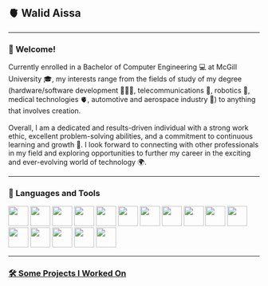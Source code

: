 <h2>🫀 Walid Aissa </h2>

<hr>

<h3>👋 Welcome! </h3>
Currently enrolled in a Bachelor of Computer Engineering 💻 at McGill University 🎓, my interests range from the fields of study of my degree (hardware/software development 👨🏽‍💻, telecommunications 📡, robotics 🤖, medical technologies 🫀, automotive and aerospace industry 🚀) to anything that involves creation.
<br><br>
Overall, I am a dedicated and results-driven individual with a strong work ethic, excellent problem-solving abilities, and a commitment to continuous learning and growth 🌱. I look forward to connecting with other professionals in my field and exploring opportunities to further my career in the exciting and ever-evolving world of technology 🌍.

<hr>

<h3>🧰 Languages and Tools</h3>
<img src="https://github.com/WalidAissa/WalidAissa/assets/94759379/08178655-43b2-49bb-b241-7d7fead3a281" width="40" height="40">
<img src="https://github.com/WalidAissa/WalidAissa/assets/94759379/13c6c9a5-98ae-4ff3-a352-206bb1aedf20" width="40" height="40">
<img src="https://github.com/WalidAissa/WalidAissa/assets/94759379/6331effb-ef41-45d2-8cd6-1cb479859da3" width="40" height="40">
<img src="https://github.com/WalidAissa/WalidAissa/assets/94759379/7fbe0856-a3a2-494f-a8fc-8fdbe302662d" width="40" height="40">
<img src="https://github.com/WalidAissa/WalidAissa/assets/94759379/bf748364-7e80-4e0e-93bf-aa12dffcaa84" width="40" height="40">
<img src="https://github.com/WalidAissa/WalidAissa/assets/94759379/85092a72-a1af-48aa-932a-a1dbf15707ca" width="40" height="40">
<img src="https://github.com/WalidAissa/WalidAissa/assets/94759379/b3af2a8b-4d8f-4b47-ba49-bf405f54ccb1" width="40" height="40">
<img src="https://github.com/WalidAissa/WalidAissa/assets/94759379/9860977a-2f14-47fd-92a7-de04e16d8d36" width="40" height="40">
<img src="https://github.com/WalidAissa/WalidAissa/assets/94759379/fd174bcd-92e0-4fa5-b729-1ec810f030ac" width="40" height="40">
<img src="https://github.com/WalidAissa/WalidAissa/assets/94759379/9166fcaa-4a3b-4b80-bacc-1c57416d4917" width="40" height="40">
<img src="https://github.com/WalidAissa/WalidAissa/assets/94759379/897ca084-2cec-4900-b053-8cc1ac96753f" width="40" height="40">
<img src="https://github.com/WalidAissa/WalidAissa/assets/94759379/4607612d-d893-408f-9665-a0a01fbafe37" width="40" height="40">
<img src="https://github.com/WalidAissa/WalidAissa/assets/94759379/d0d5726e-24d9-4d08-ba31-499b7bc5e396" width="40" height="40">
<img src="https://github.com/WalidAissa/WalidAissa/assets/94759379/109b104e-6b8f-403d-b68f-dfcc72286eb5" width="40" height="40">
<img src="https://github.com/WalidAissa/WalidAissa/assets/94759379/8a36117a-85c6-45c1-92ae-f2d15d6c921a" width="40" height="40">
<img src="https://github.com/WalidAissa/WalidAissa/assets/94759379/7e94d283-7921-4b90-93b2-5578ebc7a9c2" width="40" height="40">

<hr>


<h3><a href="https://github.com/WalidAissa?tab=repositories">🛠️ Some Projects I Worked On</a></h3>
